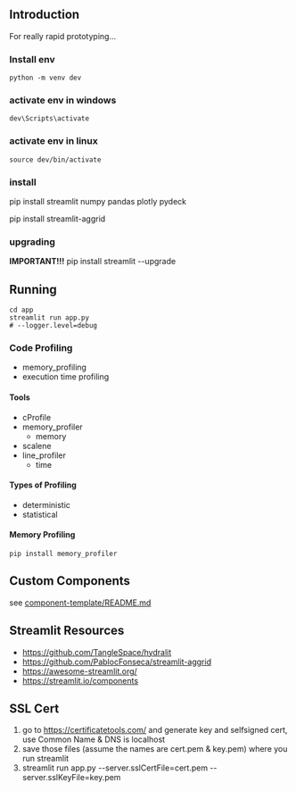 ## Introduction

For really rapid prototyping...


### Install env
```
python -m venv dev
```

### activate env in windows

```
dev\Scripts\activate
```
### activate env in linux

```
source dev/bin/activate 
```


### install

pip install streamlit numpy pandas plotly pydeck

pip install streamlit-aggrid

### upgrading

**IMPORTANT!!!** pip install streamlit --upgrade

## Running

```
cd app
streamlit run app.py
# --logger.level=debug
```


### Code Profiling
- memory_profiling
- execution time profiling

#### Tools
- cProfile
- memory_profiler
  - memory
- scalene
- line_profiler
  - time

#### Types of Profiling
- deterministic
- statistical

#### Memory Profiling
```
pip install memory_profiler
```

## Custom Components

see [component-template/README.md](component-template/README.md)


## Streamlit Resources

- https://github.com/TangleSpace/hydralit
- https://github.com/PablocFonseca/streamlit-aggrid
- https://awesome-streamlit.org/
- https://streamlit.io/components


## SSL Cert

1. go to https://certificatetools.com/ and generate key and selfsigned cert, use Common Name & DNS is localhost
2. save those files (assume the names are cert.pem & key.pem) where you run streamlit
3. streamlit run app.py --server.sslCertFile=cert.pem --server.sslKeyFile=key.pem